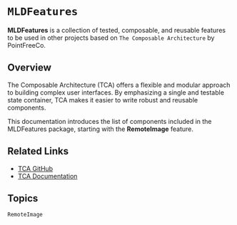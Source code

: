 # ``MLDFeatures``

**MLDFeatures** is a collection of tested, composable, and reusable features to be used in other projects based on `The Composable Architecture` by PointFreeCo.

## Overview

The Composable Architecture (TCA) offers a flexible and modular approach to building complex user interfaces. By emphasizing a single and testable state container, TCA makes it easier to write robust and reusable components.

This documentation introduces the list of components included in the MLDFeatures package, starting with the **RemoteImage** feature.

## Related Links

- [TCA GitHub](https://github.com/pointfreeco/swift-composable-architecture)
- [TCA Documentation](https://github.com/pointfreeco/swift-composable-architecture#documentation)

## Topics

``RemoteImage``

